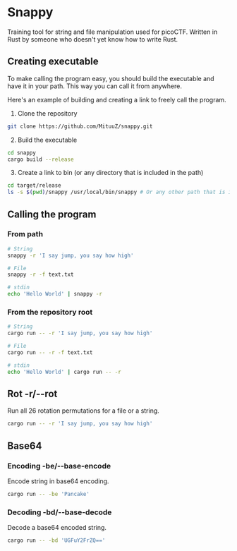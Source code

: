 # Snappy
Training tool for string and file manipulation used for picoCTF. Written in Rust by someone who doesn't yet know how to write Rust.

## Creating executable
To make calling the program easy, you should build the executable and have it in your path.
This way you can call it from anywhere.

Here's an example of building and creating a link to freely call the program.

1. Clone the repository
```bash
git clone https://github.com/MituuZ/snappy.git
```

2. Build the executable
```bash
cd snappy
cargo build --release
```

3. Create a link to bin (or any directory that is included in the path)
```bash
cd target/release
ls -s $(pwd)/snappy /usr/local/bin/snappy # Or any other path that is in the path
```

## Calling the program
### From path
```bash
# String
snappy -r 'I say jump, you say how high'

# File
snappy -r -f text.txt

# stdin
echo 'Hello World' | snappy -r
```

### From the repository root
```bash
# String
cargo run -- -r 'I say jump, you say how high'

# File
cargo run -- -r -f text.txt

# stdin
echo 'Hello World' | cargo run -- -r
```

## Rot -r/--rot
Run all 26 rotation permutations for a file or a string.

```bash
cargo run -- -r 'I say jump, you say how high'
```

## Base64
### Encoding -be/--base-encode
Encode string in base64 encoding.

```bash
cargo run -- -be 'Pancake'
```

### Decoding -bd/--base-decode
Decode a base64 encoded string.
```bash
cargo run -- -bd 'UGFuY2FrZQ=='
```

